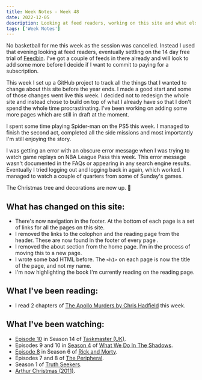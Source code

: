 ```yaml
---
title: Week Notes - Week 48
date: 2022-12-05
description: Looking at feed readers, working on this site and what else I've been up to over the last seven days.
tags: ['Week Notes']
---
```


No basketball for me this week as the session was cancelled. Instead I used that evening looking at feed readers, eventually settling on the 14 day free trial of [Feedbin](https://feedbin.com/). I've got a couple of feeds in there already and will look to add some more before I decide if I want to commit to paying for a subscription.

This week I set up a GitHub project to track all the things that I wanted to change about this site before the year ends. I made a good start and some of those changes went live this week. I decided not to redesign the whole site and instead chose to build on top of what I already have so that I don't spend the whole time procrastinating. I've been working on adding some more pages which are still in draft at the moment.

I spent some time playing Spider-man on the PS5 this week. I managed to finish the second act, completed all the side missions and most importantly I'm still enjoying the story.

I was getting an error with an obscure error message when I was trying to watch game replays on NBA League Pass this week. This error message wasn't documented in the FAQs or appearing in any search engine results. Eventually I tried logging out and logging back in again, which worked. I managed to watch a couple of quarters from some of Sunday's games.

The Christmas tree and decorations are now up. 🎄

## What has changed on this site:

- There's now navigation in the footer. At the bottom of each page is a set of links for all the pages on this site.
- I removed the links to the colophon and the reading page from the header. These are now found in the footer of every page  .
- I removed the about section from the home page. I'm in the process of moving this to a new page.
- I wrote some bad HTML before. The `<h1>` on each page is now the title of the page, and not my name.
- I'm now highlighting the book I'm currently reading on the reading page.

## What I've been reading:

- I read 2 chapters of [The Apollo Murders by Chris Hadfield](/reading/9780735282353/) this week.

## What I've been watching:

- [Episode 10](https://www.themoviedb.org/tv/63404-taskmaster/season/14/episode/10) in Season 14 of [Taskmaster (UK)](https://www.themoviedb.org/tv/63404-taskmaster).
- Episodes 9 and 10 in [Season 4](https://www.themoviedb.org/tv/83631-what-we-do-in-the-shadows/season/4) of [What We Do In The Shadows](https://www.themoviedb.org/tv/83631-what-we-do-in-the-shadows).
- [Episode 8](https://www.themoviedb.org/tv/60625-rick-and-morty/season/6/episode/8) in Season 6 of [Rick and Morty](https://www.themoviedb.org/tv/60625-rick-and-morty).
- Episodes 7 and 8 of [The Peripheral](https://www.themoviedb.org/tv/95403-the-peripheral).
- Season 1 of [Truth Seekers](https://www.themoviedb.org/tv/92209-truth-seekers).
- [Arthur Christmas (2011)](https://www.themoviedb.org/movie/51052-arthur-christmas).
